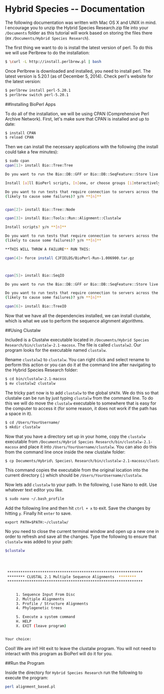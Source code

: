 Hybrid Species -- Documentation
==============================================

The following documentation was written with Mac OS X and UNIX in mind. I encourage you to unzip the Hybrid Species Research.zip file into your `/Documents` folder as this tutorial will work based on storing the files there (ex `/Documents/Hybrid Species Research`).

The first thing we want to do is install the latest version of perl. To do this we will use Perlbrew to do the installation:

```bash
$ \curl -L http://install.perlbrew.pl | bash
```

Once Perlbrew is downloaded and installed, you need to install perl. The latest version is 5.20.1 (as of December 5, 2014). Check perl's website for the latest version:

```bash
$ perlbrew install perl-5.20.1
$ perlbrew switch perl-5.20.1
```




##Installing BioPerl Apps

To do all of the installation, we will be using CPAN (Comprehensive Perl Archive Network). First, let's make sure that CPAN is installed and up to date:

```bash
$ install CPAN
$ reload CPAN
```

Then we can install the necessary applications with the following (the install could take a few minutes):

```bash
$ sudo cpan
cpan[1]> install Bio::Tree:Tree

Do you want to run the Bio::DB::GFF or Bio::DB::SeqFeature::Store live database tests? y/n **[n]** 

Install [a]ll BioPerl scripts, [n]one, or choose groups [i]nteractively? **[a]**

Do you want to run tests that require connection to servers across the internet
(likely to cause some failures)? y/n **[n]**


cpan[2]> install Bio::Tree::Node

cpan[3]> install Bio::Tools::Run::Alignment::Clustalw

Install scripts? y/n **[n]**

Do you want to run tests that require connection to servers across the internet
(likely to cause some failures)? y/n **[n]**

**THIS WILL THROW A FAILURE** RUN THIS:

cpan[4]> force install CJFIELDS/BioPerl-Run-1.006900.tar.gz



cpan[5]> install Bio::SeqIO

Do you want to run the Bio::DB::GFF or Bio::DB::SeqFeature::Store live database tests? y/n **[n]**

Do you want to run tests that require connection to servers across the internet
(likely to cause some failures)? y/n **[n]**

cpan[6]> install Bio::TreeIO
```

Now that we have all the dependencies installed, we can install clustalw, which is what we use to perform the sequence alignment algorithms. 


##Using Clustalw 

Included is a Clustalw executable located in `/Documents/Hybrid Species Research/bin/clustalw-2.1-macosx`. The file is called `clustalw2`. Our program looks for the executable named `clustalw`. 

Rename `clustalw2` to `clustalw`. You can right click and select rename to perform this action or you can do it at the command line after navigating to the Hybrid Species Research folder:

```bash
$ cd bin/clustalw-2.1-macosx
$ mv clustalw2 clustalw
```

The tricky part now is to add `clustalw` to the global `$PATH`. We do this so that clustalw can be run by just typing `clustalw` from the command line. To do this we will do move the `clustalw` executable to somewhere that is easy for the computer to access it (for some reason, it does not work if the path has a space in it). 

```bash
$ cd /Users/YourUsername/
$ mkdir clustalw
```

Now that you have a directory set up in your home, copy the `clustalw` executable from `/Documents/Hybrid Species Research/bin/clustalw-2.1-macosx` and place it into `/Users/YourUsername/clustalw`. You can also do this from the command line once inside the new clustalw folder:

```bash
$ cp Documents/Hybrid\ Species\ Research/bin/clustalw-2.1-macosx/clustalw .
```

This command copies the executable from the original location into the current directory (.) which should be `/Users/YourUsername/clustalw`.

Now lets add `clustalw` to your path. In the following, I use Nano to edit. Use whatever text editor you like.

```bash
$ sudo nano ~/.bash_profile
```

Add the following line and then hit `ctrl + x` to exit. Save the changes by hitting `y`. Finally hit `enter` to save.

```
export PATH=$PATH:~/clustalw/
```

No you need to close the current terminal window and open up a new one in order to refresh and save all the changes. Type the following to ensure that `clustalw` was added to your path:

```bash
$clustalw




 **************************************************************
 ******** CLUSTAL 2.1 Multiple Sequence Alignments  ********
 **************************************************************


     1. Sequence Input From Disc
     2. Multiple Alignments
     3. Profile / Structure Alignments
     4. Phylogenetic trees

     S. Execute a system command
     H. HELP
     X. EXIT (leave program)


Your choice: 
```

Cool! We are in!! Hit exit to leave the clustalw program. You will not need to interact with this program as BioPerl will do it for you.


##Run the Program

Inside the directory for `Hybrid Species Research` run the following to execute the program:

```bash
perl alignment_based.pl
```




